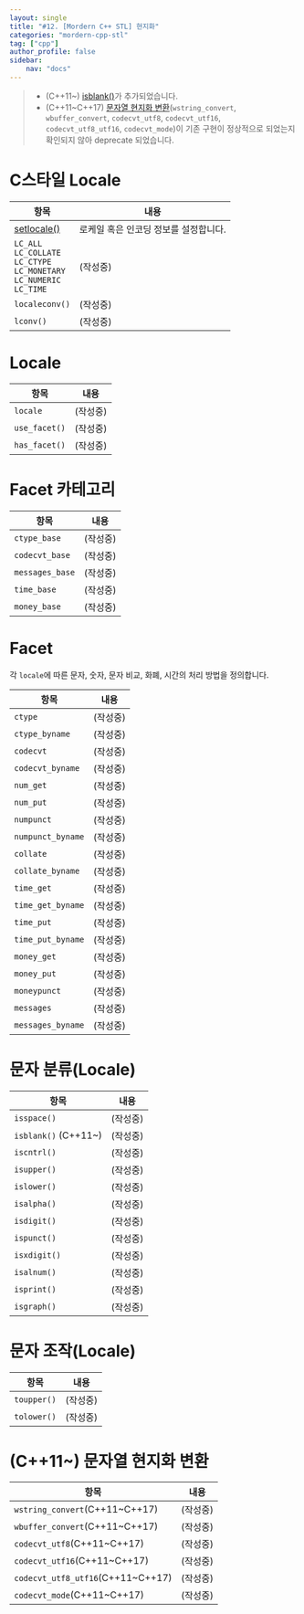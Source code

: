 ```yaml
---
layout: single
title: "#12. [Mordern C++ STL] 현지화"
categories: "mordern-cpp-stl"
tag: ["cpp"]
author_profile: false
sidebar: 
    nav: "docs"
---
```


> * (C++11~) [isblank()](https://tango1202.github.io/mordern-cpp-stl/mordern-cpp-stl-string/#c%EC%8A%A4%ED%83%80%EC%9D%BC-%EB%AC%B8%EC%9E%90%EC%97%B4-%ED%95%A8%EC%88%98)가 추가되었습니다.
> * (C++11~C++17) [문자열 현지화 변환](https://tango1202.github.io/mordern-cpp-stl/mordern-cpp-stl-locale/#c11-%EB%AC%B8%EC%9E%90%EC%97%B4-%ED%98%84%EC%A7%80%ED%99%94-%EB%B3%80%ED%99%98)(`wstring_convert`, `wbuffer_convert`, `codecvt_utf8`, `codecvt_utf16`, `codecvt_utf8_utf16`, `codecvt_mode`)이 기존 구현이 정상적으로 되었는지 확인되지 않아 deprecate 되었습니다.

# C스타일 Locale

|항목|내용|
|--|--|
|[setlocale()](https://tango1202.github.io/legacy-cpp-guide/legacy-cpp-guide-string/#%EB%A9%80%ED%8B%B0-%EB%B0%94%EC%9D%B4%ED%8A%B8-%EB%AC%B8%EC%9E%90%EC%97%B4)|로케일 혹은 인코딩 정보를 설정합니다.|
|`LC_ALL`<br>`LC_COLLATE`<br>`LC_CTYPE`<br>`LC_MONETARY`<br>`LC_NUMERIC`<br>`LC_TIME`|(작성중)|
|`localeconv()`|(작성중)|
|`lconv()`|(작성중)|

# Locale

|항목|내용|
|--|--|
|`locale`|(작성중)|
|`use_facet()`|(작성중)|
|`has_facet()`|(작성중)|

# Facet 카테고리

|항목|내용|
|--|--|
|`ctype_base`|(작성중)|
|`codecvt_base`|(작성중)|
|`messages_base`|(작성중)|
|`time_base`|(작성중)|
|`money_base`|(작성중)|

# Facet

각 `locale`에 따른 문자, 숫자, 문자 비교, 화폐, 시간의 처리 방법을 정의합니다.

|항목|내용|
|--|--|
|`ctype`|(작성중)|
|`ctype_byname`|(작성중)|
|`codecvt`|(작성중)|
|`codecvt_byname`|(작성중)|
|`num_get`|(작성중)|
|`num_put`|(작성중)|
|`numpunct`|(작성중)|
|`numpunct_byname`|(작성중)|
|`collate`|(작성중)|
|`collate_byname`|(작성중)|
|`time_get`|(작성중)|
|`time_get_byname`|(작성중)|
|`time_put`|(작성중)|
|`time_put_byname`|(작성중)|
|`money_get`|(작성중)|
|`money_put`|(작성중)|
|`moneypunct`|(작성중)|
|`messages`|(작성중)|
|`messages_byname`|(작성중)|

# 문자 분류(Locale)

|항목|내용|
|--|--|
|`isspace()`|(작성중)|
|`isblank()` (C++11~)|(작성중)|
|`iscntrl()`|(작성중)|
|`isupper()`|(작성중)|
|`islower()`|(작성중)|
|`isalpha()`|(작성중)|
|`isdigit()`|(작성중)|
|`ispunct()`|(작성중)|
|`isxdigit()`|(작성중)|
|`isalnum()`|(작성중)|
|`isprint()`|(작성중)|
|`isgraph()`|(작성중)|

# 문자 조작(Locale)

|항목|내용|
|--|--|
|`toupper()`|(작성중)|
|`tolower()`|(작성중)|

# (C++11~) 문자열 현지화 변환

|항목|내용|
|--|--|
|`wstring_convert`(C++11~C++17)|(작성중)|
|`wbuffer_convert`(C++11~C++17)|(작성중)|
|`codecvt_utf8`(C++11~C++17)|(작성중)|
|`codecvt_utf16`(C++11~C++17)|(작성중)|
|`codecvt_utf8_utf16`(C++11~C++17)|(작성중)|
|`codecvt_mode`(C++11~C++17)|(작성중)|


